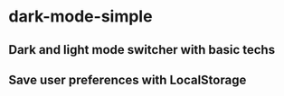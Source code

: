# dark-mode-simple

## Dark and light mode switcher with basic techs
## Save user preferences with LocalStorage
